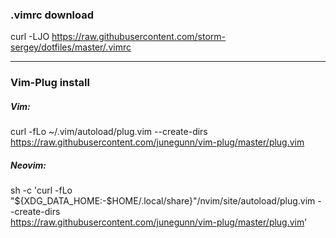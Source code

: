 ### .vimrc download
curl -LJO https://raw.githubusercontent.com/storm-sergey/dotfiles/master/.vimrc

---
### Vim-Plug install
##### Vim:
curl -fLo ~/.vim/autoload/plug.vim --create-dirs \
    https://raw.githubusercontent.com/junegunn/vim-plug/master/plug.vim
    
##### Neovim:
sh -c 'curl -fLo "${XDG_DATA_HOME:-$HOME/.local/share}"/nvim/site/autoload/plug.vim --create-dirs \
       https://raw.githubusercontent.com/junegunn/vim-plug/master/plug.vim'
